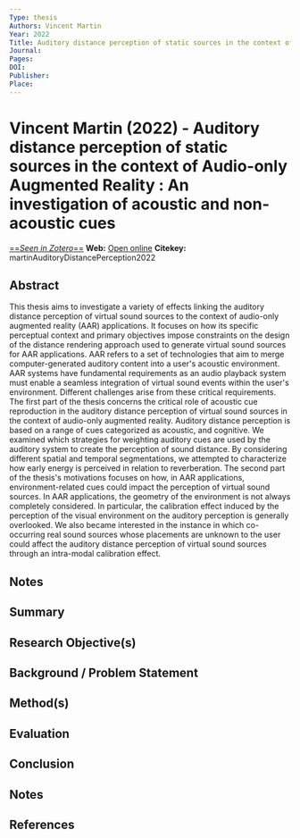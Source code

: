 ```yaml
---
Type: thesis
Authors: Vincent Martin
Year: 2022
Title: Auditory distance perception of static sources in the context of Audio-only Augmented Reality : An investigation of acoustic and non-acoustic cues
Journal: 
Pages: 
DOI: 
Publisher: 
Place: 
---
```


# Vincent Martin (2022) - Auditory distance perception of static sources in the context of Audio-only Augmented Reality : An investigation of acoustic and non-acoustic cues
[==*Seen in Zotero*==](zotero://select/items/@martinAuditoryDistancePerception2022)
**Web:** [Open online]()
**Citekey:** martinAuditoryDistancePerception2022


## Abstract
This thesis aims to investigate a variety of effects linking the auditory distance perception of virtual sound sources to the context of audio-only augmented reality (AAR) applications. It focuses on how its specific perceptual context and primary objectives impose constraints on the design of the distance rendering approach used to generate virtual sound sources for AAR applications. AAR refers to a set of technologies that aim to merge computer-generated auditory content into a user's acoustic environment. AAR systems have fundamental requirements as an audio playback system must enable a seamless integration of virtual sound events within the user's environment. Different challenges arise from these critical requirements. The first part of the thesis concerns the critical role of acoustic cue reproduction in the auditory distance perception of virtual sound sources in the context of audio-only augmented reality. Auditory distance perception is based on a range of cues categorized as acoustic, and cognitive. We examined which strategies for weighting auditory cues are used by the auditory system to create the perception of sound distance. By considering different spatial and temporal segmentations, we attempted to characterize how early energy is perceived in relation to reverberation. The second part of the thesis's motivations focuses on how, in AAR applications, environment-related cues could impact the perception of virtual sound sources. In AAR applications, the geometry of the environment is not always completely considered. In particular, the calibration effect induced by the perception of the visual environment on the auditory perception is generally overlooked. We also became interested in the instance in which co-occurring real sound sources whose placements are unknown to the user could affect the auditory distance perception of virtual sound sources through an intra-modal calibration effect.

## Notes


## Summary

  
## Research Objective(s)


## Background / Problem Statement


## Method(s)


## Evaluation


## Conclusion


## Notes


## References

